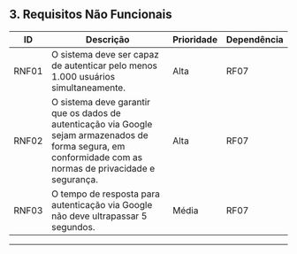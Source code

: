 ## **3. Requisitos Não Funcionais**

| **ID** | **Descrição** | **Prioridade** | **Dependência** |
|--------|---------------|----------------|-----------------|
| RNF01  | O sistema deve ser capaz de autenticar pelo menos 1.000 usuários simultaneamente. | Alta | RF07 |
| RNF02  | O sistema deve garantir que os dados de autenticação via Google sejam armazenados de forma segura, em conformidade com as normas de privacidade e segurança. | Alta | RF07 |
| RNF03  | O tempo de resposta para autenticação via Google não deve ultrapassar 5 segundos. | Média | RF07 |
---
